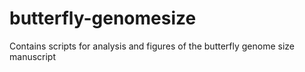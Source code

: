 # butterfly-genomesize
Contains scripts for analysis and figures of the butterfly genome size manuscript

